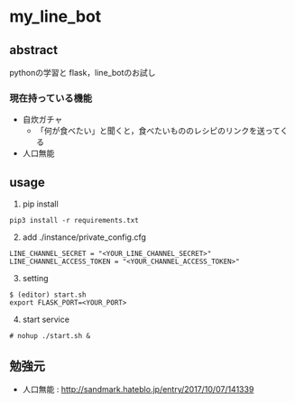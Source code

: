 # my_line_bot
## abstract
pythonの学習と
flask，line_botのお試し

### 現在持っている機能
- 自炊ガチャ
    - 「何が食べたい」と聞くと，食べたいもののレシピのリンクを送ってくる
- 人口無能

## usage
1. pip install
```
pip3 install -r requirements.txt
```
2. add ./instance/private_config.cfg
```
LINE_CHANNEL_SECRET = "<YOUR_LINE_CHANNEL_SECRET>"
LINE_CHANNEL_ACCESS_TOKEN = "<YOUR_CHANNEL_ACCESS_TOKEN>"
```
3. setting
```
$ (editor) start.sh
export FLASK_PORT=<YOUR_PORT>
```
4. start service
```
# nohup ./start.sh &
```


## 勉強元
- 人口無能 : http://sandmark.hateblo.jp/entry/2017/10/07/141339
